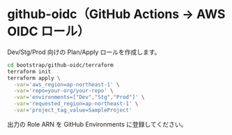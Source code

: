 # github-oidc（GitHub Actions → AWS OIDC ロール）
Dev/Stg/Prod 向けの Plan/Apply ロールを作成します。

```bash
cd bootstrap/github-oidc/terraform
terraform init
terraform apply \
  -var='aws_region=ap-northeast-1' \
  -var='repo=your-org/your-repo' \
  -var='environments=["Dev","Stg","Prod"]' \
  -var='requested_region=ap-northeast-1' \
  -var='project_tag_value=SampleProject'
```
出力の Role ARN を GitHub Environments に登録してください。
